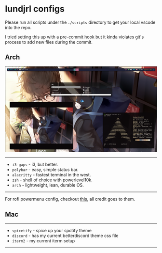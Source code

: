 # lundjrl configs

Please run all scripts under the `./scripts` directory to get your local vscode into the repo.

I tried setting this up with a pre-commit hook but it kinda violates git's process to add new files during the commit.

## Arch
![Config image](https://github.com/lundjrl/DotFilez/blob/master/Arch/01232021i3config.png)


-------------------------------------------  
- `i3-gaps` - i3, but better.  
- `polybar` - easy, simple status bar.  
- `alacritty` - fastest terminal in the west.  
- `zsh` - shell of choice with powerlevel10k.  
- `arch` - lightweight, lean, durable OS.  
-------------------------------------------  


For rofi powermenu config, checkout [this](https://github.com/argosatcore/Deb_Dots), all credit goes to them.

## Mac

-------------------------------------------
- `spicetify` - spice up your spotify theme
- `discord` - has my current betterdiscord theme css file
- `iterm2` - my current iterm setup
-------------------------------------------
